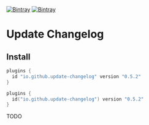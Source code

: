 [![Bintray](https://img.shields.io/bintray/v/ciriti/cdelivery/changelogupdate-plugin?color=blue&label=Bintray%20Update%20Changelog%20Plugin)](https://bintray.com/ciriti/cdelivery/changelogupdate-plugin)
[![Bintray](https://img.shields.io/bintray/v/ciriti/cdelivery/changelogupdate-plugin?color=blue&label=Gradle%20Portal%20changelogupdate-plugin)](https://plugins.gradle.org/plugin/io.github.update-changelog)

# Update Changelog

## Install

```groovy
plugins {
  id "io.github.update-changelog" version "0.5.2"
}
```
```kotlin
plugins {
  id("io.github.update-changelog") version "0.5.2"
}
```

TODO